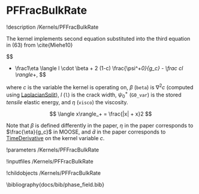# PFFracBulkRate
!description /Kernels/PFFracBulkRate

The kernel implements second equation substituted into the third equation in (63)
from \cite{Miehe10}

$$
- \frac1\eta \langle l \cdot \beta + 2 (1-c) \frac{\psi^+_0}{g_c} - \frac cl \rangle_+,
$$

where $c$ is the variable the kernel is operating on, $\beta$ (`beta`) is $\nabla^2c$
(computed using [LaplacianSplit](/LaplacianSplit.md)), $l$ (`l`) is the crack width,
$\psi^+_0$ (`G0_var`) is the stored _tensile_ elastic energy, and $\eta$ (`visco`) the viscosity.

$$
\langle x\rangle_+ = \frac{|x| + x}2
$$

Note that $\beta$ is defined differently in the paper, $\eta$ in the paper corresponds
to $\frac{\eta}{g_c}$ in MOOSE, and $\dot d$ in the paper corresponds
to [TimeDerivative](/TimeDerivative.md) on the kernel variable $c$.

!parameters /Kernels/PFFracBulkRate

!inputfiles /Kernels/PFFracBulkRate

!childobjects /Kernels/PFFracBulkRate

\bibliography{docs/bib/phase_field.bib}
